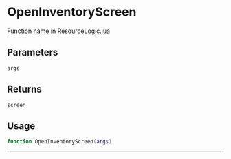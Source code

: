 # OpenInventoryScreen
Function name in ResourceLogic.lua
## Parameters
`args`
## Returns
`screen`
## Usage
```lua
function OpenInventoryScreen(args)
```
---
